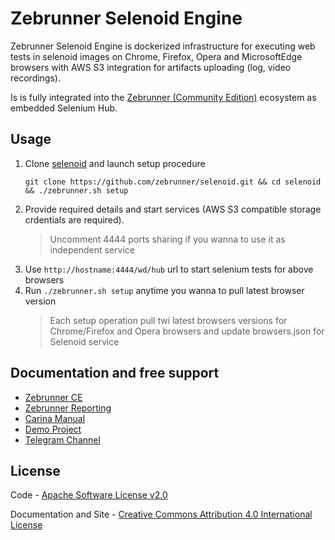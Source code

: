 Zebrunner Selenoid Engine
==================

Zebrunner Selenoid Engine is dockerized infrastructure for executing web tests in selenoid images on Chrome, Firefox, Opera and MicrosoftEdge browsers with AWS S3 integration for artifacts uploading (log, video recordings).

Is is fully integrated into the [Zebrunner (Community Edition)](https://zebrunner.github.io/zebrunner) ecosystem as embedded Selenium Hub.

## Usage
1. Clone [selenoid](https://github.com/zebrunner/selenoid) and launch setup procedure
   ```
   git clone https://github.com/zebrunner/selenoid.git && cd selenoid && ./zebrunner.sh setup
   ```
2. Provide required details and start services (AWS S3 compatible storage crdentials are required).
   > Uncomment 4444 ports sharing if you wanna to use it as independent service
3. Use `http://hostname:4444/wd/hub` url to start selenium tests for above browsers
4. Run `./zebrunner.sh setup` anytime you wanna to pull latest browser version
   > Each setup operation pull twi latest browsers versions for Chrome/Firefox and Opera browsers and update browsers.json for Selenoid service

## Documentation and free support
* [Zebrunner CE](https://zebrunner.github.io/zebrunner) 
* [Zebrunner Reporting](https://zebrunner.github.io/documentation/) 
* [Carina Manual](http://qaprosoft.github.io/carina) 
* [Demo Project](https://github.com/qaprosoft/carina-demo) 
* [Telegram Channel](https://t.me/zebrunner)

## License
Code - [Apache Software License v2.0](http://www.apache.org/licenses/LICENSE-2.0)

Documentation and Site - [Creative Commons Attribution 4.0 International License](http://creativecommons.org/licenses/by/4.0/deed.en_US)
